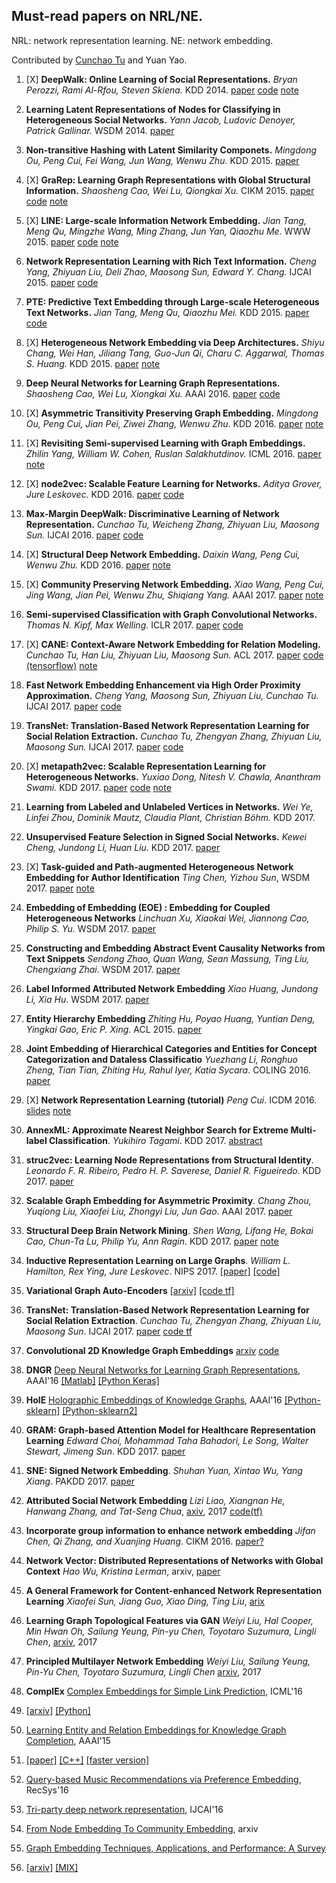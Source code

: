 ## Must-read papers on NRL/NE.
NRL: network representation learning. NE: network embedding.

Contributed by [Cunchao Tu](http://thunlp.org/~tcc/) and Yuan Yao.

1. [X] **DeepWalk: Online Learning of Social Representations.**
*Bryan Perozzi, Rami Al-Rfou, Steven Skiena.*  KDD 2014. 
[paper](https://arxiv.org/pdf/1403.6652)
[code](https://github.com/phanein/deepwalk) 
[note](https://github.com/xiaohan2012/daily-reading/blob/master/june/deep-walk.md)

1. **Learning Latent Representations of Nodes for Classifying in Heterogeneous Social Networks.**
*Yann Jacob, Ludovic Denoyer, Patrick Gallinar.* WSDM 2014. [paper](http://webia.lip6.fr/~gallinar/gallinari/uploads/Teaching/WSDM2014-jacob.pdf)

1. **Non-transitive Hashing with Latent Similarity Componets.**
*Mingdong Ou, Peng Cui, Fei Wang, Jun Wang, Wenwu Zhu.*  KDD 2015. [paper](http://media.cs.tsinghua.edu.cn/~multimedia/cuipeng/papers/KDD-NonTransitiveHashing.pdf)

1. [X] **GraRep: Learning Graph Representations with Global Structural Information.**
*Shaosheng Cao, Wei Lu, Qiongkai Xu.*  CIKM 2015. 
[paper](https://www.researchgate.net/profile/Qiongkai_Xu/publication/301417811_GraRep/links/5847ecdb08ae8e63e633b5f2/GraRep.pdf) 
[code](https://github.com/ShelsonCao/GraRep)
[note](https://github.com/xiaohan2012/daily-reading/blob/master/july/network-embedding-tutorial-icdm2016.md#grarep)

1. [X] **LINE: Large-scale Information Network Embedding.**
*Jian Tang, Meng Qu, Mingzhe Wang, Ming Zhang, Jun Yan, Qiaozhu Me.*  WWW 2015. [paper](https://arxiv.org/pdf/1503.03578.pdf) [code](https://github.com/tangjianpku/LINE)
[note](https://github.com/xiaohan2012/daily-reading/blob/master/july/line-large-scale-information-network-embedding.md)

1. **Network Representation Learning with Rich Text Information.**
*Cheng Yang, Zhiyuan Liu, Deli Zhao, Maosong Sun, Edward Y. Chang.*  IJCAI 2015. [paper](http://thunlp.org/~yangcheng/publications/ijcai15.pdf) [code](https://github.com/thunlp/tadw)

1. **PTE: Predictive Text Embedding through Large-scale Heterogeneous Text Networks.**
*Jian Tang, Meng Qu, Qiaozhu Mei.*  KDD 2015. [paper](https://arxiv.org/pdf/1508.00200.pdf) [code](https://github.com/mnqu/PTE)

1. [X] **Heterogeneous Network Embedding via Deep Architectures.**
*Shiyu Chang, Wei Han, Jiliang Tang, Guo-Jun Qi, Charu C. Aggarwal, Thomas S. Huang.* KDD 2015. 
[paper](http://www.ifp.illinois.edu/~chang87/papers/kdd_2015.pdf)
[note](https://github.com/xiaohan2012/daily-reading/blob/a13de97915d4f51fa91bff2316a4506c064f18f1/june/heterogeneous-network-embedding-via-deep-architecture.md)

1. **Deep Neural Networks for Learning Graph Representations.**
*Shaosheng Cao, Wei Lu, Xiongkai Xu.* AAAI 2016. [paper](https://pdfs.semanticscholar.org/1a37/f07606d60df365d74752857e8ce909f700b3.pdf) [code](https://github.com/ShelsonCao/DNGR)

1. [X] **Asymmetric Transitivity Preserving Graph Embedding.**
*Mingdong Ou, Peng Cui, Jian Pei, Ziwei Zhang, Wenwu Zhu.*  KDD 2016.
[paper](http://media.cs.tsinghua.edu.cn/~multimedia/cuipeng/papers/hoppe.pdf)
[note](https://github.com/xiaohan2012/daily-reading/blob/master/july/asymmetric-transitivity-preserving-graph-embedding.md)

1. [X] **Revisiting Semi-supervised Learning with Graph Embeddings.**
*Zhilin Yang, William W. Cohen, Ruslan Salakhutdinov.* ICML 2016. 
[paper](http://www.jmlr.org/proceedings/papers/v48/yanga16.pdf)
[note](https://github.com/xiaohan2012/daily-reading/blob/master/july/semi-supervised-learning-with-graph-embedding.md)

1. [X] **node2vec: Scalable Feature Learning for Networks.**
*Aditya Grover, Jure Leskovec.*  KDD 2016. [paper](http://www.kdd.org/kdd2016/papers/files/rfp0218-groverA.pdf) [code](https://github.com/aditya-grover/node2vec)

1. **Max-Margin DeepWalk: Discriminative Learning of Network Representation.**
*Cunchao Tu, Weicheng Zhang, Zhiyuan Liu, Maosong Sun.*  IJCAI 2016. [paper](http://thunlp.org/~tcc/publications/ijcai2016_mmdw.pdf) [code](https://github.com/thunlp/mmdw)

1. [X] **Structural Deep Network Embedding.**
*Daixin Wang, Peng Cui, Wenwu Zhu.*  KDD 2016. 
[paper](http://media.cs.tsinghua.edu.cn/~multimedia/cuipeng/papers/SDNE.pdf)
[note](https://github.com/xiaohan2012/daily-reading/blob/master/july/structural-deep-networok-embedding.md)

1. [X] **Community Preserving Network Embedding.**
*Xiao Wang, Peng Cui, Jing Wang, Jian Pei, Wenwu Zhu, Shiqiang Yang.* AAAI 2017. 
[paper](http://media.cs.tsinghua.edu.cn/~multimedia/cuipeng/papers/NE-Community.pdf)
[note](https://github.com/xiaohan2012/daily-reading/blob/master/july/network-embedding-tutorial-icdm2016.md#community-preserving-network-embedding)

1. **Semi-supervised Classification with Graph Convolutional Networks.**
*Thomas N. Kipf, Max Welling.* ICLR 2017. [paper](https://arxiv.org/pdf/1609.02907.pdf) [code](https://github.com/tkipf/gcn)

1. [X] **CANE: Context-Aware Network Embedding for Relation Modeling.**
*Cunchao Tu, Han Liu, Zhiyuan Liu, Maosong Sun.* ACL 2017. 
[paper](http://thunlp.org/~tcc/publications/acl2017_cane.pdf) 
[code (tensorflow)](https://github.com/thunlp/cane)
[note](https://github.com/xiaohan2012/daily-reading/blob/master/august/cane.md)

1. **Fast Network Embedding Enhancement via High Order Proximity Approximation.**
*Cheng Yang, Maosong Sun, Zhiyuan Liu, Cunchao Tu.* IJCAI 2017. [paper](http://thunlp.org/~tcc/publications/ijcai2017_neu.pdf) [code](https://github.com/thunlp/neu)

1. **TransNet: Translation-Based Network Representation Learning for Social Relation Extraction.**
*Cunchao Tu, Zhengyan Zhang, Zhiyuan Liu, Maosong Sun.* IJCAI 2017. [paper](http://thunlp.org/~tcc/publications/ijcai2017_transnet.pdf) [code](https://github.com/thunlp/transnet)

1. [X] **metapath2vec: Scalable Representation Learning for Heterogeneous Networks.**
*Yuxiao Dong, Nitesh V. Chawla, Ananthram Swami.* KDD 2017. 
[paper](https://www3.nd.edu/~dial/publications/dong2017metapath2vec.pdf)
[code](https://ericdongyx.github.io/metapath2vec/m2v.html)
[note](https://github.com/xiaohan2012/daily-reading/blob/master/july/metapath2vec.md)

1. **Learning from Labeled and Unlabeled Vertices in Networks.**
*Wei Ye, Linfei Zhou, Dominik Mautz, Claudia Plant, Christian Böhm.* KDD 2017.

1. **Unsupervised Feature Selection in Signed Social Networks.**
*Kewei Cheng, Jundong Li, Huan Liu.* KDD 2017. [paper](http://www.public.asu.edu/~jundongl/paper/KDD17_SignedFS.pdf)

1. [X] **Task-guided and Path-augmented Heterogeneous Network Embedding for Author Identification**
*Ting Chen, Yizhou Sun*, WSDM 2017. 
[paper](http://dl.acm.org/citation.cfm?id=3018735)
[note](https://github.com/xiaohan2012/daily-reading/blob/master/july/network-embedding-for-author-identification.md)

1. **Embedding of Embedding (EOE) : Embedding for Coupled Heterogeneous Networks**
*Linchuan Xu, Xiaokai Wei, Jiannong Cao, Philip S. Yu.* WSDM 2017. [paper](http://dl.acm.org/citation.cfm?id=3018723)

1. **Constructing and Embedding Abstract Event Causality Networks from Text Snippets**
*Sendong Zhao, Quan Wang, Sean Massung, Ting Liu, Chengxiang Zhai*. WSDM 2017. [paper](http://dl.acm.org/citation.cfm?id=3018707)

1. **Label Informed Attributed Network Embedding**
*Xiao Huang, Jundong Li, Xia Hu*. WSDM 2017. [paper](http://dl.acm.org/citation.cfm?id=3018667)


1. **Entity Hierarchy Embedding**
*Zhiting Hu,  Poyao Huang,  Yuntian Deng,  Yingkai Gao,  Eric P. Xing*. ACL 2015. [paper](https://www.cs.cmu.edu/~zhitingh/data/acl15entity.pdf)

1. **Joint Embedding of Hierarchical Categories and Entities for Concept Categorization and Dataless Classificatio**
*Yuezhang Li, Ronghuo Zheng, Tian Tian, Zhiting Hu, Rahul Iyer, Katia Sycara*. COLING 2016. 
[paper](https://arxiv.org/pdf/1607.07956.pdf)

1. [X] **Network Representation Learning (tutorial)**
*Peng Cui*.
ICDM 2016. 
[slides](http://media.cs.tsinghua.edu.cn/~multimedia/cuipeng/papers/Network%20Representation-Tutorial.pdf)
[note](https://github.com/xiaohan2012/daily-reading/blob/master/july/network-embedding-tutorial-icdm2016.md)

1. **AnnexML: Approximate Nearest Neighbor Search for Extreme Multi-label Classification**. 
*Yukihiro Tagami*. 
KDD 2017. 
[abstract](http://www.kdd.org/kdd2017/papers/view/annexml-approximate-nearest-neighbor-search-for-extreme-multi-label-classif)


1. **struc2vec: Learning Node Representations from Structural Identity**. 
*Leonardo F. R. Ribeiro,  Pedro H. P. Saverese, Daniel R. Figueiredo*. 
KDD 2017. 
[paper](https://arxiv.org/abs/1704.03165)

1. **Scalable Graph Embedding for Asymmetric Proximity**.
*Chang Zhou, Yuqiong Liu, Xiaofei Liu, Zhongyi Liu, Jun Gao*. 
AAAI 2017. 
[paper](https://aaai.org/ocs/index.php/AAAI/AAAI17/paper/view/14696/14500)

1. **Structural Deep Brain Network Mining**. 
*Shen Wang, Lifang He, Bokai Cao, Chun-Ta Lu, Philip Yu, Ann Ragin*. 
KDD 2017. 
[paper](https://www.cs.uic.edu/~clu/doc/kdd17_SDBN.pdf)
[note](https://github.com/xiaohan2012/daily-reading/blob/master/july/structural-deep-networok-embedding.md)

1. **Inductive Representation Learning on Large Graphs**. 
*William L. Hamilton, Rex Ying, Jure Leskovec*.
NIPS 2017. 
[[paper]](https://arxiv.org/abs/1706.02216) [[code]](https://github.com/williamleif/GraphSAGE)

1. **Variational Graph Auto-Encoders**
[[arxiv]](https://arxiv.org/abs/1611.07308) [[code tf]](https://github.com/tkipf/gae)

1. **TransNet: Translation-Based Network Representation Learning for Social Relation Extraction**.
*Cunchao Tu, Zhengyan Zhang, Zhiyuan Liu, Maosong Sun*. 
IJCAI 2017.
[paper](http://thunlp.org/~tcc/publications/ijcai2017_transnet.pdf) [code tf](https://github.com/thunlp/TransNet)

1. **Convolutional 2D Knowledge Graph Embeddings**
[arxiv](https://arxiv.org/pdf/1707.01476v2.pdf) [code](https://github.com/TimDettmers/ConvE)

1. **DNGR**
[Deep Neural Networks for Learning Graph Representations](http://www.aaai.org/ocs/index.php/AAAI/AAAI16/paper/view/12423), AAAI'16
[[Matlab]](https://github.com/ShelsonCao/DNGR) [[Python Keras]](https://github.com/MdAsifKhan/DNGR-Keras)

1. **HolE**
[Holographic Embeddings of Knowledge Graphs](http://dl.acm.org/citation.cfm?id=3016172), AAAI'16
[[Python-sklearn]](https://github.com/mnick/holographic-embeddings) [[Python-sklearn2]](https://github.com/mnick/scikit-kge)

1. **GRAM: Graph-based Attention Model for Healthcare Representation Learning**
*Edward Choi, Mohammad Taha Bahadori, Le Song, Walter Stewart, Jimeng Sun*. 
KDD 2017. 
[paper](https://arxiv.org/abs/1611.07012)

1. **SNE: Signed Network Embedding**. 
*Shuhan Yuan, Xintao Wu, Yang Xiang*. 
PAKDD 2017. 
[paper](https://arxiv.org/abs/1703.04837)

1. **Attributed Social Network Embedding**
*Lizi Liao, Xiangnan He, Hanwang Zhang, and Tat-Seng Chua*,
[axiv](https://arxiv.org/pdf/1705.04969.pdf), 2017
[code(tf)](https://github.com/lizi-git/Social-Network-Embedding)

1. **Incorporate group information to enhance network embedding**
*Jifan Chen, Qi Zhang, and Xuanjing Huang*. 
CIKM 2016. 
[paper?]()

1. **Network Vector: Distributed Representations of Networks with Global Context**
*Hao Wu, Kristina Lerman*, 
arxiv,
[paper](https://arxiv.org/pdf/1709.02448.pdf)

1. **A General Framework for Content-enhanced Network Representation Learning**
*Xiaofei Sun, Jiang Guo, Xiao Ding, Ting Liu*, 
[arix](https://arxiv.org/abs/1610.02906)

1. **Learning Graph Topological Features via GAN**
*Weiyi Liu, Hal Cooper, Min Hwan Oh, Sailung Yeung, Pin-yu Chen, Toyotaro Suzumura, Lingli Chen*, 
[arxiv](https://arxiv.org/abs/1709.03545), 2017

1. **Principled Multilayer Network Embedding**
*Weiyi Liu, Sailung Yeung, Pin-Yu Chen, Toyotaro Suzumura, Lingli Chen*
[arxiv](https://arxiv.org/abs/1709.03551), 2017

1. **ComplEx**
[Complex Embeddings for Simple Link Prediction](http://dl.acm.org/citation.cfm?id=3045609), ICML'16

1. [[arxiv]](https://arxiv.org/abs/1606.06357) [[Python]](https://github.com/ttrouill/complex)

1. [Learning Entity and Relation Embeddings for Knowledge Graph Completion](http://dl.acm.org/citation.cfm?id=2886624), AAAI'15

1. [[paper]](http://nlp.csai.tsinghua.edu.cn/~lzy/publications/aaai2015_transr.pdf) [[C++]](https://github.com/thunlp/KB2E)  [[faster version]](https://github.com/thunlp/Fast-TransX)

1. [Query-based Music Recommendations via Preference Embedding](http://dl.acm.org/citation.cfm?id=2959169), RecSys'16

1. [Tri-party deep network representation](http://dl.acm.org/citation.cfm?id=3060886), IJCAI'16

1. [From Node Embedding To Community Embedding](https://arxiv.org/abs/1610.09950), arxiv

1. [Graph Embedding Techniques, Applications, and Performance: A Survey](https://arxiv.org/pdf/1705.02801.pdf)

1. [[arxiv]](https://arxiv.org/abs/1705.02801) [[MIX]](https://github.com/palash1992/GEM)

